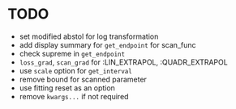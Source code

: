 # TODO

- set modified abstol for log transformation
- add display summary for `get_endpoint` for scan_func
- check supreme in `get_endpoint`
- `loss_grad`, `scan_grad` for  :LIN_EXTRAPOL, :QUADR_EXTRAPOL
- use `scale` option for `get_interval`
- remove bound for scanned parameter
- use fitting reset as an option
- remove `kwargs...` if not required
